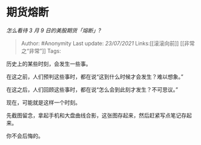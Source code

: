 # 期货熔断
*怎么看待 3 月 9 日的美股期货「熔断」?*

> Author: #Anonymity
> Last update: *23/07/2021* 
> Links:[[滚滚向前]] [[非常之“非常”]]
> Tags:   

 
历史上的某些时刻，会发生一些事。

在这之前，人们预判这些事时，都在说“这到什么时候才会发生？难以想象。”

在这之后，人们回顾这些事时，都在说“怎么会到此刻才发生？不可思议。”

现在，可能就是这样一个时刻。

先截图留念，拿起手机和大盘曲线合影，这张图存起来，然后赶紧写点笔记存起来。

你不会后悔的。



